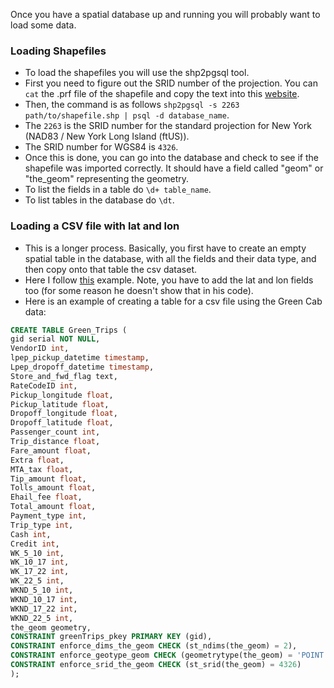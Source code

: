 Once you have a spatial database up and running you will probably want to load some data.

### Loading Shapefiles
* To load the shapefiles you will use the shp2pgsql tool.
* First you need to figure out the SRID number of the projection. You can `cat` the .prf file of the shapefile and copy the text into this [website](http://prj2epsg.org/search).
* Then, the command is as follows `shp2pgsql -s 2263 path/to/shapefile.shp | psql -d database_name`.
* The `2263` is the SRID number for the standard projection for New York (NAD83 / New York Long Island (ftUS)).
* The SRID number for WGS84 is `4326`.
* Once this is done, you can go into the database and check to see if the shapefile was imported correctly. It should have a field called "geom" or "the_geom" representing the geometry.
* To list the fields in a table do `\d+ table_name`.
* To list tables in the database do `\dt`.

### Loading a CSV file with lat and lon
* This is a longer process. Basically, you first have to create an empty spatial table in the database, with all the fields and their data type, and then copy onto that table the csv dataset.
* Here I follow [this](http://www.kevfoo.com/2012/01/Importing-CSV-to-PostGIS/) example. Note, you have to add the lat and lon fields too (for some reason he doesn't show that in his code).
* Here is an example of creating a table for a csv file using the Green Cab data:
```sql
CREATE TABLE Green_Trips (
gid serial NOT NULL,
VendorID int,
lpep_pickup_datetime timestamp,
Lpep_dropoff_datetime timestamp,
Store_and_fwd_flag text,
RateCodeID int,
Pickup_longitude float,
Pickup_latitude float,
Dropoff_longitude float,
Dropoff_latitude float,
Passenger_count int,
Trip_distance float,
Fare_amount float,
Extra float,
MTA_tax float,
Tip_amount float,
Tolls_amount float,
Ehail_fee float,
Total_amount float,
Payment_type int,
Trip_type int,
Cash int,
Credit int,
WK_5_10 int,
WK_10_17 int,
WK_17_22 int,
WK_22_5 int,
WKND_5_10 int,
WKND_10_17 int,
WKND_17_22 int,
WKND_22_5 int,
the_geom geometry,
CONSTRAINT greenTrips_pkey PRIMARY KEY (gid),
CONSTRAINT enforce_dims_the_geom CHECK (st_ndims(the_geom) = 2),
CONSTRAINT enforce_geotype_geom CHECK (geometrytype(the_geom) = 'POINT'::text OR the_geom IS NULL),
CONSTRAINT enforce_srid_the_geom CHECK (st_srid(the_geom) = 4326)
);
```